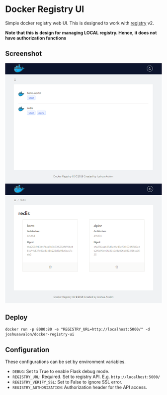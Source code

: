 # Docker Registry UI

Simple docker registry web UI. This is designed to work with [registry](https://hub.docker.com/r/_/registry/) v2.

**Note that this is design for managing LOCAL registry. Hence, it does not have authorization functions**

## Screenshot

![Catalog](screenshot/001.png)
![Registry](screenshot/002.png)

## Deploy
```
docker run -p 8080:80 -e "REGISTRY_URL=http://localhost:5000/" -d joshuaavalon/docker-registry-ui
```

## Configuration

These configurations can be set by environment variables.

* `DEBUG`: Set to True to enable Flask debug mode.
* `REGISTRY_URL`: Required. Set to registry API. E.g. `http://localhost:5000/`
* `REGISTRY_VERIFY_SSL`: Set to False to ignore SSL error.
* `REGISTRY_AUTHORIZATION`: Authorization header for the API access.